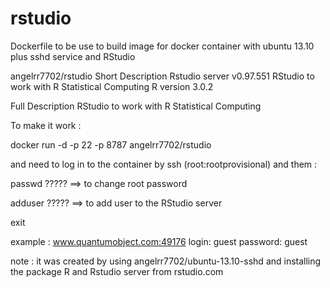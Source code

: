 rstudio
=======

Dockerfile to be use to build image for docker container with ubuntu 13.10 plus sshd service and RStudio

angelrr7702/rstudio
Short Description
Rstudio server v0.97.551
RStudio to work with R Statistical Computing
R version 3.0.2

Full Description
RStudio to work with R Statistical Computing

To make it work :

docker run -d -p 22 -p 8787 angelrr7702/rstudio

and need to log in to the container by ssh (root:rootprovisional) and them :

passwd ????? ==> to change root password

adduser ????? ==> to add user to the RStudio server

exit

example : www.quantumobject.com:49176 login: guest password: guest

note : it was created by using angelrr7702/ubuntu-13.10-sshd and installing the package R and Rstudio server from rstudio.com
